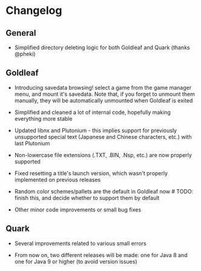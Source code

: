 # Changelog

## General

- Simplified directory deleting logic for both Goldleaf and Quark (thanks @pheki)

## Goldleaf

- Introducing savedata browsing! select a game from the game manager menu, and mount it's savedata. Note that, if you forget to unmount them manually, they will be automatically unmounted when Goldleaf is exited

- Simplified and cleaned a lot of internal code, hopefully making everything more stable

- Updated libnx and Plutonium - this implies support for previously unsupported special text (Japanese and Chinese characters, etc.) with last Plutonium

- Non-lowercase file extensions (.TXT, .BIN, .Nsp, etc.) are now properly supported

- Fixed resetting a title's launch version, which wasn't properly implemented on previous releases

- Random color schemes/pallets are the default in Goldleaf now # TODO: finish this, and decide whether to support them by default

- Other minor code improvements or small bug fixes

## Quark

- Several improvements related to various small errors

- From now on, two different releases will be made: one for Java 8 and one for Java 9 or higher (to avoid version issues)